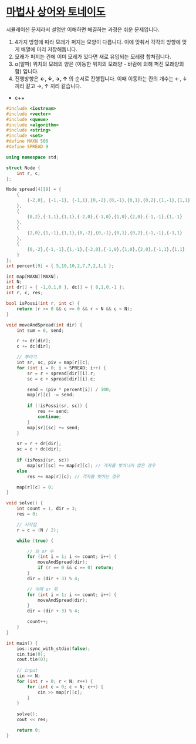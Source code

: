 # [마법사 상어와 토네이도](https://www.acmicpc.net/problem/20057)

시뮬레이션 문제라서 설명만 이해하면 해결하는 과정은 쉬운 문제입니다.

1. 4가지 방향에 따라 모래가 퍼지는 모양이 다릅니다. 이에 맞춰서 각각의 방향에 맞게 배열에 미리 저장해둡니다.
2. 모래가 퍼지는 칸에 이미 모레가 있다면 새로 유입되는 모레랑 합쳐집니다.
3. α(알파) 위치의 모레의 양은 (이동한 위치의 모래양 - 바람에 의해 퍼진 모래양의 합) 입니다.
3. 진행방향은 **←, ↓, →, ↑** 의 순서로 진행됩니다. 이때 이동하는 칸의 개수는 ←, ↓ 끼리 같고 →, ↑ 끼리 같습니다.   

* c++

```c++
#include <iostream>
#include <vector>
#include <queue>
#include <algorithm>
#include <string>
#include <set>
#define MAXN 500
#define SPREAD 9

using namespace std;

struct Node {
	int r, c;
};

Node spread[4][9] = {
	{
		{-2,0}, {-1,-1}, {-1,1},{0,-2},{0,-1},{0,1},{0,2},{1,-1},{1,1}
	},
	{
		{0,2},{-1,1},{1,1},{-2,0},{-1,0},{1,0},{2,0},{-1,-1},{1,-1}
	},
	{
		{2,0},{1,-1},{1,1},{0,-2},{0,-1},{0,1},{0,2},{-1,-1},{-1,1}
	},
	{
		{0,-2},{-1,-1},{1,-1},{-2,0},{-1,0},{1,0},{2,0},{-1,1},{1,1}
	}
};
int percent[9] = { 5,10,10,2,7,7,2,1,1 };

int map[MAXN][MAXN];
int N;
int dr[] = { -1,0,1,0 }, dc[] = { 0,1,0,-1 };
int r, c, res;

bool isPossi(int r, int c) {
	return (r >= 0 && c >= 0 && r < N && c < N);
}

void moveAndSpread(int dir) {
	int sum = 0, send;

	r += dr[dir];
	c += dc[dir];

	// 뿌리기
	int sr, sc, piv = map[r][c];
	for (int i = 0; i < SPREAD; i++) {
		sr = r + spread[dir][i].r;
		sc = c + spread[dir][i].c;

		send = (piv * percent[i]) / 100;
		map[r][c] -= send;
		
		if (!isPossi(sr, sc)) {
			res += send;
			continue;
		}
		map[sr][sc] += send;
	}

	sr = r + dr[dir];
	sc = c + dc[dir];
	
	if (isPossi(sr, sc)) 
		map[sr][sc] += map[r][c]; // 격자를 벗어나지 않은 경우
	else 
		res += map[r][c]; // 격자를 벗어난 경우

	map[r][c] = 0;
}

void solve() {
	int count = 1, dir = 3;
	res = 0;

	// 시작점
	r = c = (N / 2);

	while (true) {

		// 좌 or 우
		for (int i = 1; i <= count; i++) {
			moveAndSpread(dir);
			if (r == 0 && c == 0) return;
		}
		dir = (dir + 3) % 4;

		// 아래 or 위
		for (int i = 1; i <= count; i++) {
			moveAndSpread(dir);
		}
		dir = (dir + 3) % 4;

		count++;
	}
}

int main() {
	ios::sync_with_stdio(false);
	cin.tie(0);
	cout.tie(0);
  
	// input
	cin >> N;
	for (int r = 0; r < N; r++) {
		for (int c = 0; c < N; c++) {
			cin >> map[r][c];
		}
	}
	
	solve();
	cout << res;

	return 0;
}
```
